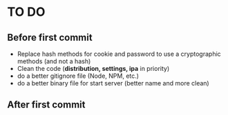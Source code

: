 # TO DO

## Before first commit

* Replace hash methods for cookie and password to use a cryptographic methods (and not a hash)
* Clean the code (**distribution, settings, ipa** in priority)
* do a better gitignore file (Node, NPM, etc.)
* do a better binary file for start server (better name and more clean)


## After first commit
